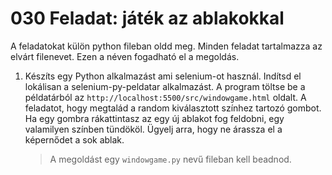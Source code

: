# 030 Feladat: játék az ablakokkal

A feladatokat külön python fileban oldd meg. Minden feladat tartalmazza az elvárt filenevet. Ezen a néven fogadható el a megoldás.

1)  Készíts egy Python alkalmazást ami selenium-ot használ. Indítsd el lokálisan a selenium-py-peldatar alkalmazást. A program töltse be a példatárból az `http://localhost:5500/src/windowgame.html` oldalt. A feladatot, hogy megtalád a random kiválasztott színhez tartozó gombot. Ha egy gombra rákattintasz az egy új ablakot fog feldobni, egy valamilyen színben tündököl. Ügyelj arra, hogy ne árassza el a képernődet a sok ablak.
    > A megoldást egy `windowgame.py` nevű fileban kell beadnod.